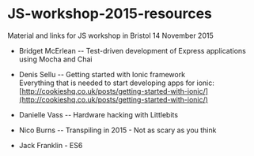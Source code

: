 # JS-workshop-2015-resources
Material and links for JS workshop in Bristol 14 November 2015

- Bridget McErlean -- Test-driven development of Express applications using Mocha and Chai

- Denis Sellu  --  Getting started with Ionic framework     
  Everything that is needed to start developing apps for ionic:    
  [http://cookieshq.co.uk/posts/getting-started-with-ionic/](http://cookieshq.co.uk/posts/getting-started-with-ionic/)
  
- Danielle Vass  --  Hardware hacking with Littlebits

- Nico Burns  --  Transpiling in 2015 - Not as scary as you think

- Jack Franklin - ES6 
